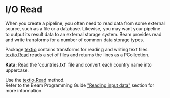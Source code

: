 <!--
  ~ Licensed to the Apache Software Foundation (ASF) under one
  ~ or more contributor license agreements.  See the NOTICE file
  ~ distributed with this work for additional information
  ~ regarding copyright ownership.  The ASF licenses this file
  ~ to you under the Apache License, Version 2.0 (the
  ~ "License"); you may not use this file except in compliance
  ~ with the License.  You may obtain a copy of the License at
  ~
  ~     http://www.apache.org/licenses/LICENSE-2.0
  ~
  ~ Unless required by applicable law or agreed to in writing, software
  ~ distributed under the License is distributed on an "AS IS" BASIS,
  ~ WITHOUT WARRANTIES OR CONDITIONS OF ANY KIND, either express or implied.
  ~ See the License for the specific language governing permissions and
  ~ limitations under the License.
  -->

# I/O Read

When you create a pipeline, you often need to read data from some external source, such as a file
or a database. Likewise, you may want your pipeline to output its result data to an external
storage system. Beam provides read and write transforms for a number of common data storage types.

Package [textio](https://godoc.org/github.com/apache/beam/sdks/go/pkg/beam/io/textio)
contains transforms for reading and writing text files.
[textio.Read](https://godoc.org/github.com/apache/beam/sdks/go/pkg/beam/io/textio#Read) reads a set of files and
returns the lines as a PCollection<string>.

**Kata:** Read the 'countries.txt' file and convert each country name into uppercase.

<div class="hint">
  Use the <a href="https://godoc.org/github.com/apache/beam/sdks/go/pkg/beam/io/textio#Read">
  textio.Read</a> method.
</div>

<div class="hint">
  Refer to the Beam Programming Guide
  <a href="https://beam.apache.org/documentation/programming-guide/#pipeline-io-reading-data">
  "Reading input data"</a> section for more information.
</div>
